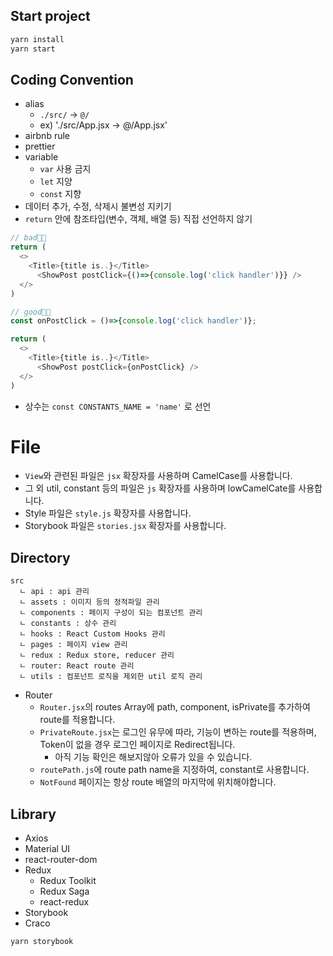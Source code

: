 ## Start project

```bash
yarn install
yarn start
```

## Coding Convention

- alias
  - `./src/` -> `@/`
  - ex) './src/App.jsx -> @/App.jsx'
- airbnb rule
- prettier
- variable
  - `var` 사용 금지
  - `let` 지양
  - `const` 지향
- 데이터 추가, 수정, 삭제시 불변성 지키기
- `return` 안에 참조타입(변수, 객체, 배열 등) 직접 선언하지 않기

```javascript
// bad👎🏻
return (
  <>
  	<Title>{title is..}</Title>
	  <ShowPost postClick={()=>{console.log('click handler')}} />
  </>
)
```

```javascript
// good👍🏻
const onPostClick = ()=>{console.log('click handler')};

return (
  <>
  	<Title>{title is..}</Title>
	  <ShowPost postClick={onPostClick} />
  </>
)
```

- 상수는 `const CONSTANTS_NAME = 'name'` 로 선언

# File

- `View`와 관련된 파일은 `jsx` 확장자를 사용하며 CamelCase를 사용합니다.
- 그 외 util, constant 등의 파일은 `js` 확장자를 사용하며 lowCamelCate를 사용합니다.
- Style 파일은 `style.js` 확장자를 사용합니다.
- Storybook 파일은 `stories.jsx` 확장자를 사용합니다.

## Directory

```
src
  ㄴ api : api 관리
  ㄴ assets : 이미지 등의 정적파일 관리
  ㄴ components : 페이지 구성이 되는 컴포넌트 관리
  ㄴ constants : 상수 관리
  ㄴ hooks : React Custom Hooks 관리
  ㄴ pages : 페이지 view 관리
  ㄴ redux : Redux store, reducer 관리
  ㄴ router: React route 관리
  ㄴ utils : 컴포넌트 로직을 제외한 util 로직 관리
```

- Router
  - `Router.jsx`의 routes Array에 path, component, isPrivate를 추가하여 route를 적용합니다.
  - `PrivateRoute.jsx`는 로그인 유무에 따라, 기능이 변하는 route를 적용하며, Token이 없을 경우 로그인 페이지로 Redirect됩니다.
    - 아직 기능 확인은 해보지않아 오류가 있을 수 있습니다.
  - `routePath.js`에 route path name을 지정하여, constant로 사용합니다.
  - `NotFound` 페이지는 항상 route 배열의 마지막에 위치해야합니다.

## Library

- Axios
- Material UI
- react-router-dom
- Redux
  - Redux Toolkit
  - Redux Saga
  - react-redux
- Storybook
- Craco

```bash
yarn storybook
```
